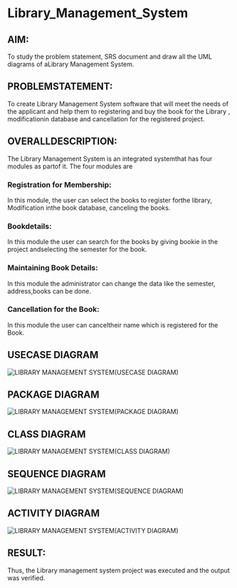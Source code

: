 # Library_Management_System
## AIM:
 To study the problem statement, SRS document and draw all the UML
 diagrams of aLibrary Management System.
 
## PROBLEMSTATEMENT:
 To create Library Management System software that will meet the needs of the
 applicant and help them to registering and buy the book for the Library ,
 modificationin database and cancellation for the registered project.
 
## OVERALLDESCRIPTION:
 The Library Management System is an integrated systemthat has four modules as
 partof it. The four modules are
### Registration for Membership:
 In this module, the user can select the books to register forthe library,
 Modification inthe book database, canceling the books.
### Bookdetails:
 In this module the user can search for the books by giving bookie in the
 project andselecting the semester for the book.
### Maintaining Book Details:
 In this module the administrator can change the data like the semester,
 address,books can be done.
### Cancellation for the Book:
 In this module the user can canceltheir name which is registered for the Book.

## USECASE DIAGRAM
![LIBRARY MANAGEMENT SYSTEM(USECASE DIAGRAM)](https://github.com/SanjayBalaji0/Library_Management_System/assets/145533553/a1c54709-e25e-4424-9763-75564a26eadf)

## PACKAGE DIAGRAM
![LIBRARY MANAGEMENT SYSTEM(PACKAGE DIAGRAM)](https://github.com/SanjayBalaji0/Library_Management_System/assets/145533553/6ce04db1-3d20-4cd9-a4b7-18002be18a6c)

## CLASS DIAGRAM
![LIBRARY MANAGEMENT SYSTEM(CLASS DIAGRAM)](https://github.com/SanjayBalaji0/Library_Management_System/assets/145533553/6343f056-74db-4b9b-a1d0-83aec185cd79)

## SEQUENCE DIAGRAM
![LIBRARY MANAGEMENT SYSTEM(SEQUENCE DIAGRAM)](https://github.com/SanjayBalaji0/Library_Management_System/assets/145533553/25661fb6-7296-4bfc-8188-6d04228471cc)

## ACTIVITY DIAGRAM
![LIBRARY MANAGEMENT SYSTEM(ACTIVITY DIAGRAM)](https://github.com/SanjayBalaji0/Library_Management_System/assets/145533553/49f2a3fb-0f7a-4dab-9e9c-7c17b364094d)

## RESULT:
 Thus, the Library management system project was executed and the output
 was verified.
